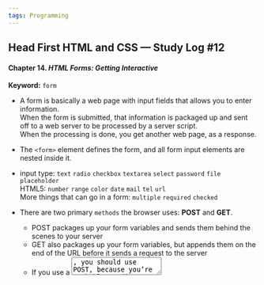 ```yaml
---
tags: Programming
---
```


## Head First HTML and CSS — Study Log #12

#### Chapter 14. *HTML Forms: Getting Interactive*

**Keyword:** `form`

- A form is basically a web page with input fields that allows you to enter information.  
  When the form is submitted, that information is packaged up and sent off to a web server to be processed by a server script.  
  When the processing is done, you get another web page, as a response.
- The `<form>` element defines the form, and all form input elements are nested inside it.  
- input type: `text` `radio` `checkbox` `textarea` `select` `password` `file` `placeholder`  
   HTML5: `number` `range` `color` `date` `mail` `tel` `url`  
   More things that can go in a form: `multiple` `required` `checked`
- There are two primary `methods` the browser uses: **POST** and **GET**.  
  - POST packages up your form variables and sends them behind the scenes to your server  
  - GET also packages up your form variables, but appends them on the end of the URL before it sends a request to the server
  - If you use a <textarea>, you should use POST, because you’re probably sending a lot of data.

- HTML also provides a `<fieldset>` element that can be used to group together common elements. `<fieldset>` makes use of a second element, called `<legend>`.
- The `action` attribute contains the URL of the server script.
  

```

 <form action="http://www.starbuzzcoffee.com/processorder.php" method="post">
	<div class="tableRow">
		<p>
          Choose your beans:
		</p>
		<p>
            <select name="beans">
              <option value="House Blend">House Blend</option>
              <option value="Bolivia">Shade Grown Bolivia Supremo</option>
              <option value="Guatemala">Organic Guatemala</option>
              <option value="Kenya">Kenya</option>
            </select>
		</p>
	</div>
	<div class="tableRow">
		<p> Type: </p>
		<p>
            <input type="radio" name="beantype" value="whole"> Whole bean<br>
            <input type="radio" name="beantype" value="ground" checked> 
            Ground
		</p>
	</div>
	<div class="tableRow">
		<p> Number of bags: </p>
		<p> <input type="number" name="bags" min="1" max="10"> </p>
	</div>
	<div class="tableRow label">
		<p> Must arrive by date: </p>
		<p> <input type="date" name="date"> </p>
	</div>
	<div class="tableRow">
		<p> Extras: </p>
		<p>
            <input type="checkbox" name="extras[]" value="giftwrap"> Gift wrap<br>
            <input type="checkbox" name="extras[]" value="catalog" checked>
            Include catalog with order
		</p>
	</div>
	<div class="tableRow">
		<p class="heading"> Ship to </p>
		<p></p>
	</div>
	<div class="tableRow">
		<p> Name: </p>
		<p> <input type="text" name="name" value="" placeholder="Buckaroo Banzai" required> </p>
	</div>
	<div class="tableRow">
		<p> Address: </p>
		<p> <input type="text" name="address" value="" placeholder="Banzai Institute" required> </p>
	</div>
	<div class="tableRow">
		<p> City: </p>
		<p> <input type="text" name="city" value="" placeholder="Los Angeles" required> </p>
	</div>
	<div class="tableRow">
		<p> State: </p>
		<p> <input type="text" name="state" value="" placeholder="CA" required> </p>
	</div>
	<div class="tableRow">
		<p> Zip: </p>
		<p> <input type="text" name="zip" value="" placeholder="90050" required> </p>
	</div>
	<div class="tableRow">
		<p> Phone: </p>
		<p> <input type="tel" name="phone" value="" placeholder="310-555-1212" required> </p>
	</div>
	<div class="tableRow">
		<p> Customer Comments: </p>
		<p>
            <textarea name="comments"></textarea>
		</p>
	</div>
	<div class="tableRow">
		<p></p>
		<p> <input type="submit" value="Order Now"> </p>
	</div>
    </form>

```


---
>**Word list**
>
>- butt
>- snippet
>- bracket
>- valid
>- append
>- colophon
>- sibling
>- bid
>- hipster


#### 20250916 15:15 Finished reading this book!
